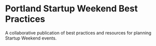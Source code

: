 Portland Startup Weekend Best Practices
=======================================

A collaborative publication of best practices and resources for planning Startup Weekend events.
